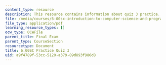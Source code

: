 ```yaml
---
content_type: resource
description: This resource contains information about quiz 3 practice.
file: /media/courses/6-00sc-introduction-to-computer-science-and-programming-spring-2011/a9f4789f53cc5120a37989d893f986d8_MIT6_00SCS11_q3_practice.pdf
file_type: application/pdf
learning_resource_types: []
ocw_type: OCWFile
parent_title: Final Exam
parent_type: CourseSection
resourcetype: Document
title: 6.00SC Practice Quiz 3
uid: a9f4789f-53cc-5120-a379-89d893f986d8
---
```

